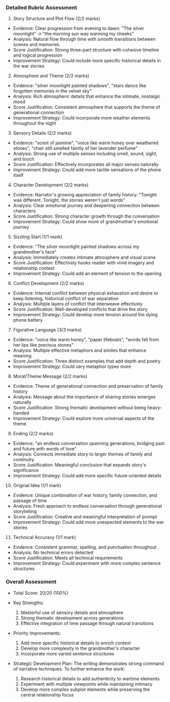 ### Detailed Rubric Assessment

1. Story Structure and Plot Flow (2/2 marks)

- Evidence: Clear progression from evening to dawn: "The silver moonlight" → "the morning sun was warming my cheeks"
- Analysis: Natural flow through time with smooth transitions between scenes and memories
- Score Justification: Strong three-part structure with cohesive timeline and logical progression
- Improvement Strategy: Could include more specific historical details in the war stories

2. Atmosphere and Theme (2/2 marks)

- Evidence: "silver moonlight painted shadows", "stars dance like forgotten memories in the velvet sky"
- Analysis: Rich atmospheric details that enhance the intimate, nostalgic mood
- Score Justification: Consistent atmosphere that supports the theme of generational connection
- Improvement Strategy: Could incorporate more weather elements throughout the night

3. Sensory Details (2/2 marks)

- Evidence: "scent of jasmine", "voice like warm honey over weathered stones", "chair still smelled faintly of her lavender perfume"
- Analysis: Strong use of multiple senses including smell, sound, sight, and touch
- Score Justification: Effectively incorporates all major senses naturally
- Improvement Strategy: Could add more tactile sensations of the phone itself

4. Character Development (2/2 marks)

- Evidence: Narrator's growing appreciation of family history: "Tonight was different. Tonight, the stories weren't just words"
- Analysis: Clear emotional journey and deepening connection between characters
- Score Justification: Strong character growth through the conversation
- Improvement Strategy: Could show more of grandmother's emotional journey

5. Sizzling Start (1/1 mark)

- Evidence: "The silver moonlight painted shadows across my grandmother's face"
- Analysis: Immediately creates intimate atmosphere and visual scene
- Score Justification: Effectively hooks reader with vivid imagery and relationship context
- Improvement Strategy: Could add an element of tension to the opening

6. Conflict Development (2/2 marks)

- Evidence: Internal conflict between physical exhaustion and desire to keep listening, historical conflict of war separation
- Analysis: Multiple layers of conflict that interweave effectively
- Score Justification: Well-developed conflicts that drive the story
- Improvement Strategy: Could develop more tension around the dying phone battery

7. Figurative Language (3/3 marks)

- Evidence: "voice like warm honey", "paper lifeboats", "words fell from her lips like precious stones"
- Analysis: Multiple effective metaphors and similes that enhance meaning
- Score Justification: Three distinct examples that add depth and poetry
- Improvement Strategy: Could vary metaphor types more

8. Moral/Theme Message (2/2 marks)

- Evidence: Theme of generational connection and preservation of family history
- Analysis: Message about the importance of sharing stories emerges naturally
- Score Justification: Strong thematic development without being heavy-handed
- Improvement Strategy: Could explore more universal aspects of the theme

9. Ending (2/2 marks)

- Evidence: "an endless conversation spanning generations, bridging past and future with words of love"
- Analysis: Connects immediate story to larger themes of family and continuity
- Score Justification: Meaningful conclusion that expands story's significance
- Improvement Strategy: Could add more specific future-oriented details

10. Original Idea (1/1 mark)

- Evidence: Unique combination of war history, family connection, and passage of time
- Analysis: Fresh approach to endless conversation through generational storytelling
- Score Justification: Creative and meaningful interpretation of prompt
- Improvement Strategy: Could add more unexpected elements to the war stories

11. Technical Accuracy (1/1 mark)

- Evidence: Consistent grammar, spelling, and punctuation throughout
- Analysis: No technical errors detected
- Score Justification: Meets all technical requirements
- Improvement Strategy: Could experiment with more complex sentence structures

### Overall Assessment

- Total Score: 20/20 (100%)
- Key Strengths:

  1. Masterful use of sensory details and atmosphere
  2. Strong thematic development across generations
  3. Effective integration of time passage through natural transitions

- Priority Improvements:

  1. Add more specific historical details to enrich context
  2. Develop more complexity in the grandmother's character
  3. Incorporate more varied sentence structures

- Strategic Development Plan:
  The writing demonstrates strong command of narrative techniques. To further enhance the work:
  1. Research historical details to add authenticity to wartime elements
  2. Experiment with multiple viewpoints while maintaining intimacy
  3. Develop more complex subplot elements while preserving the central relationship focus
